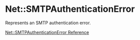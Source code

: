 # Net::SMTPAuthenticationError

Represents an SMTP authentication error.

[Net::SMTPAuthenticationError Reference](https://ruby-doc.org/stdlib-2.5.0/libdoc/net/smtp/rdoc/Net::SMTPAuthenticationError.html)
